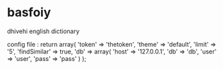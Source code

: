 basfoiy
=======

dhivehi english dictionary


config file :
	return array(
			'token' => 'thetoken',
			'theme' => 'default',
			'limit' => '5',
			'findSimilar' => true,
			'db' => array(
					'host' => '127.0.0.1',
					'db' => 'db',
					'user' => 'user',
					'pass' => 'pass'
				)
		);